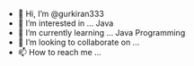 - 👋 Hi, I’m @gurkiran333
- 👀 I’m interested in ... Java
- 🌱 I’m currently learning ... Java Programming
- 💞️ I’m looking to collaborate on ...
- 📫 How to reach me ...

<!---
gurkiran333/gurkiran333 is a ✨ special ✨ repository because its `README.md` (this file) appears on your GitHub profile.
You can click the Preview link to take a look at your changes.
--->
